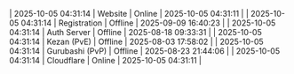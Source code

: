 | 2025-10-05 04:31:14 | Website | Online | 2025-10-05 04:31:11 |
| 2025-10-05 04:31:14 | Registration | Offline | 2025-09-09 16:40:23 |
| 2025-10-05 04:31:14 | Auth Server | Offline | 2025-08-18 09:33:31 |
| 2025-10-05 04:31:14 | Kezan (PvE) | Offline | 2025-08-03 17:58:02 |
| 2025-10-05 04:31:14 | Gurubashi (PvP) | Offline | 2025-08-23 21:44:06 |
| 2025-10-05 04:31:14 | Cloudflare | Online | 2025-10-05 04:31:11 |
